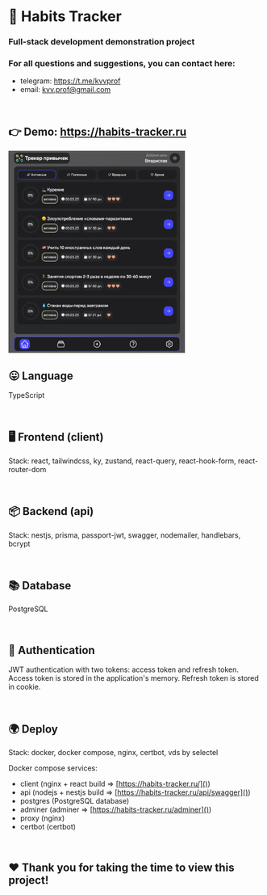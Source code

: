 # 🎯 Habits Tracker

### Full-stack development demonstration project

### For all questions and suggestions, you can contact here:

- telegram: https://t.me/kvvprof
- email: kvv.prof@gmail.com

<br />

## 👉 Demo: https://habits-tracker.ru

<img src="screenshot.png"  width="350" height="400">

<br />

## 😛 Language

TypeScript

<br />

## 🖥 Frontend (client)

Stack: react, tailwindcss, ky, zustand, react-query, react-hook-form, react-router-dom

<br />

## 📦 Backend (api)

Stack: nestjs, prisma, passport-jwt, swagger, nodemailer, handlebars, bcrypt

<br />

## 📚 Database

PostgreSQL

<br />

## 🔑 Authentication

JWT authentication with two tokens: access token and refresh token. Access token is stored in the application's memory. Refresh token is stored in cookie.

<br />

## 🌍 Deploy

Stack: docker, docker compose, nginx, certbot, vds by selectel

Docker compose services:

- client (nginx + react build => [https://habits-tracker.ru/]())
- api (nodejs + nestjs build => [https://habits-tracker.ru/api/swagger]())
- postgres (PostgreSQL database)
- adminer (adminer => [https://habits-tracker.ru/adminer]())
- proxy (nginx)
- certbot (certbot)

<br />

## ❤️ Thank you for taking the time to view this project!

